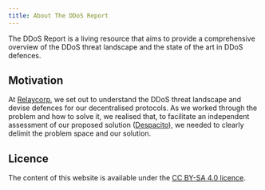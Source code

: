 ```yaml
---
title: About The DDoS Report
---
```


The DDoS Report is a living resource that aims to provide a comprehensive overview of the DDoS threat landscape and the state of the art in DDoS defences.

## Motivation

At [Relaycorp](https://relaycorp.tech),
we set out to understand the DDoS threat landscape and devise defences for our decentralised protocols.
As we worked through the problem and how to solve it,
we realised that,
to facilitate an independent assessment of our proposed solution ([Despacito](https://despacito.bot)),
we needed to clearly delimit the problem space and our solution.

## Licence

The content of this website is available under the [CC BY-SA 4.0 licence](https://creativecommons.org/licenses/by-sa/4.0/).
